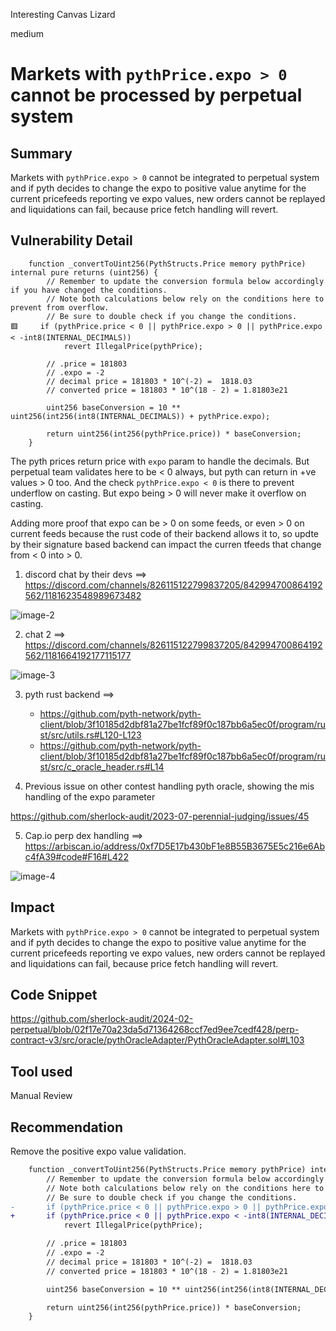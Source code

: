 Interesting Canvas Lizard

medium

# Markets with `pythPrice.expo > 0` cannot be processed by perpetual system

## Summary
Markets with `pythPrice.expo > 0` cannot be integrated to perpetual system and if pyth decides to change the expo to positive value anytime for the current pricefeeds reporting ve expo values, new orders cannot be replayed and liquidations can fail, because price fetch handling will revert.

## Vulnerability Detail

```solidity
    function _convertToUint256(PythStructs.Price memory pythPrice) internal pure returns (uint256) {
        // Remember to update the conversion formula below accordingly if you have changed the conditions.
        // Note both calculations below rely on the conditions here to prevent from overflow.
        // Be sure to double check if you change the conditions.
🟥     if (pythPrice.price < 0 || pythPrice.expo > 0 || pythPrice.expo < -int8(INTERNAL_DECIMALS)) 
            revert IllegalPrice(pythPrice);

        // .price = 181803
        // .expo = -2
        // decimal price = 181803 * 10^(-2) =  1818.03
        // converted price = 181803 * 10^(18 - 2) = 1.81803e21

        uint256 baseConversion = 10 ** uint256(int256(int8(INTERNAL_DECIMALS)) + pythPrice.expo);

        return uint256(int256(pythPrice.price)) * baseConversion;
    }
```
The pyth prices return price with `expo` param to handle the decimals. But perpetual team validates here to be  < 0  always, but pyth can return in +ve  values > 0 too. And the check `pythPrice.expo < 0` is there to prevent underflow on casting. But expo being > 0 will never make it overflow on casting.

Adding more proof that expo can be > 0  on some feeds, or even  > 0 on current feeds because the rust code of their backend allows it to, so updte by their signature based backend can impact the curren tfeeds that change from  < 0 into > 0.

1. discord chat by their devs ==> https://discord.com/channels/826115122799837205/842994700864192562/1181623548989673482

![image-2](https://github.com/sherlock-audit/2024-02-perpetual-nuthan2x/assets/92864243/806e540c-7dca-4233-af37-fcbfe7afc9a7)

2. chat 2 ==> https://discord.com/channels/826115122799837205/842994700864192562/1181664192177115177

![image-3](https://github.com/sherlock-audit/2024-02-perpetual-nuthan2x/assets/92864243/f09556dc-93a2-46cd-bb8f-f1edb7a73c44)

3. pyth rust backend ==> 
    - https://github.com/pyth-network/pyth-client/blob/3f10185d2dbf81a27be1fcf89f0c187bb6a5ec0f/program/rust/src/utils.rs#L120-L123
    - https://github.com/pyth-network/pyth-client/blob/3f10185d2dbf81a27be1fcf89f0c187bb6a5ec0f/program/rust/src/c_oracle_header.rs#L14
    
4. Previous issue on other contest handling pyth oracle, showing the mis handling of the expo parameter

https://github.com/sherlock-audit/2023-07-perennial-judging/issues/45

5. Cap.io perp dex handling ==> https://arbiscan.io/address/0xf7D5E17b430bF1e8B55B3675E5c216e6Abc4fA39#code#F16#L422

![image-4](https://github.com/sherlock-audit/2024-02-perpetual-nuthan2x/assets/92864243/f09644fb-b3cc-4935-b561-1b802008cc6c)



## Impact
Markets with `pythPrice.expo > 0` cannot be integrated to perpetual system and if pyth decides to change the expo to positive value anytime for the current pricefeeds reporting ve expo values, new orders cannot be replayed and liquidations can fail, because price fetch handling will revert.

## Code Snippet

https://github.com/sherlock-audit/2024-02-perpetual/blob/02f17e70a23da5d71364268ccf7ed9ee7cedf428/perp-contract-v3/src/oracle/pythOracleAdapter/PythOracleAdapter.sol#L103

## Tool used

Manual Review

## Recommendation

Remove the positive expo value validation.

```diff
    function _convertToUint256(PythStructs.Price memory pythPrice) internal pure returns (uint256) {
        // Remember to update the conversion formula below accordingly if you have changed the conditions.
        // Note both calculations below rely on the conditions here to prevent from overflow.
        // Be sure to double check if you change the conditions.
-       if (pythPrice.price < 0 || pythPrice.expo > 0 || pythPrice.expo < -int8(INTERNAL_DECIMALS)) 
+       if (pythPrice.price < 0 || pythPrice.expo < -int8(INTERNAL_DECIMALS)) 
            revert IllegalPrice(pythPrice);

        // .price = 181803
        // .expo = -2
        // decimal price = 181803 * 10^(-2) =  1818.03
        // converted price = 181803 * 10^(18 - 2) = 1.81803e21

        uint256 baseConversion = 10 ** uint256(int256(int8(INTERNAL_DECIMALS)) + pythPrice.expo);

        return uint256(int256(pythPrice.price)) * baseConversion;
    }
```